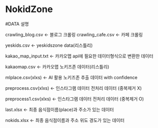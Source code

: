 # NokidZone

#DATA 설명

crawling_blog.csv <- 블로그 크롤링 
crawling_cafe.csv <- 카페 크롤링

yeskids.csv <- yeskidszone data(리스틀리)

kakao_map_input.txt <- 카카오맵 api에 필요한 데이터형식으로 변환한 데이터

kakaomap.csv <- 카카오맵 노키즈존 데이터(리스틀리)

mlplace.csv(xlxs) <- AI 활용 노키즈존 추출 데이터 with confidence

preprocess.csv(xlxs) <- 인스타그램 데이터 전처리 데이터 (중복제거 X)

preprocess1.csv(xlxs) <- 인스타그램 데이터 전처리 데이터 (중복제거 O)

last.xlsx <-  최종 음식점이름(place)과 주소가 있는 데이터

nokids.xlsx <- 최종 음식점이름과 주소 위도 경도가 있는 데이터

